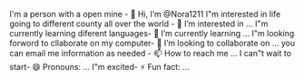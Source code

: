 I'm a person with a open mine - 👋 Hi, I’m @Nora1211
I"m interested in life going to different county all over the world - 👀 I’m interested in ...
I"m currently learning diferent languages- 🌱 I’m currently learning ...
I"m looking forword to cllaborate on my computer- 💞️ I’m looking to collaborate on ...
you can email me information as needed - 📫 How to reach me ...
I can"t wait to start- 😄 Pronouns: ...
I"m excited- ⚡ Fun fact: ...

<!---
Nora1211/Nora1211 is a ✨ special ✨ repository because its `README.md` (this file) appears on your GitHub profile.
You can click the Preview link to take a look at your changes.
--->
